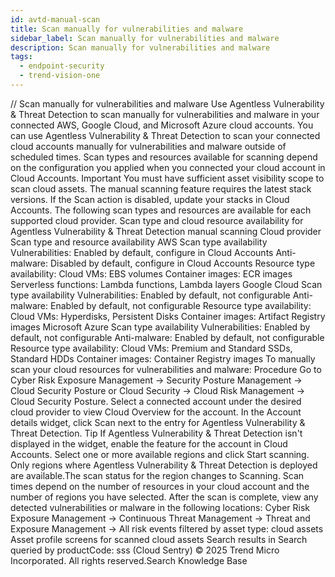 ```yaml
---
id: avtd-manual-scan
title: Scan manually for vulnerabilities and malware
sidebar_label: Scan manually for vulnerabilities and malware
description: Scan manually for vulnerabilities and malware
tags:
  - endpoint-security
  - trend-vision-one
---
```


/*<![CDATA[*/ $('#title').html($('meta[name=map-description]').attr('content')); /*]]>*/ Scan manually for vulnerabilities and malware Use Agentless Vulnerability & Threat Detection to scan manually for vulnerabilities and malware in your connected AWS, Google Cloud, and Microsoft Azure cloud accounts. You can use Agentless Vulnerability & Threat Detection to scan your connected cloud accounts manually for vulnerabilities and malware outside of scheduled times. Scan types and resources available for scanning depend on the configuration you applied when you connected your cloud account in Cloud Accounts. Important You must have sufficient asset visibility scope to scan cloud assets. The manual scanning feature requires the latest stack versions. If the Scan action is disabled, update your stacks in Cloud Accounts. The following scan types and resources are available for each supported cloud provider. Scan type and cloud resource availability for Agentless Vulnerability & Threat Detection manual scanning Cloud provider Scan type and resource availability AWS Scan type availability Vulnerabilities: Enabled by default, configure in Cloud Accounts Anti-malware: Disabled by default, configure in Cloud Accounts Resource type availability: Cloud VMs: EBS volumes Container images: ECR images Serverless functions: Lambda functions, Lambda layers Google Cloud Scan type availability Vulnerabilities: Enabled by default, not configurable Anti-malware: Enabled by default, not configurable Resource type availability: Cloud VMs: Hyperdisks, Persistent Disks Container images: Artifact Registry images Microsoft Azure Scan type availability Vulnerabilities: Enabled by default, not configurable Anti-malware: Enabled by default, not configurable Resource type availability: Cloud VMs: Premium and Standard SSDs, Standard HDDs Container images: Container Registry images To manually scan your cloud resources for vulnerabilities and malware: Procedure Go to Cyber Risk Exposure Management → Security Posture Management → Cloud Security Posture or Cloud Security → Cloud Risk Management → Cloud Security Posture. Select a connected account under the desired cloud provider to view Cloud Overview for the account. In the Account details widget, click Scan next to the entry for Agentless Vulnerability & Threat Detection. Tip If Agentless Vulnerability & Threat Detection isn't displayed in the widget, enable the feature for the account in Cloud Accounts. Select one or more available regions and click Start scanning. Only regions where Agentless Vulnerability & Threat Detection is deployed are available.The scan status for the region changes to Scanning. Scan times depend on the number of resources in your cloud account and the number of regions you have selected. After the scan is complete, view any detected vulnerabilities or malware in the following locations: Cyber Risk Exposure Management → Continuous Threat Management → Threat and Exposure Management → All risk events filtered by asset type: cloud assets Asset profile screens for scanned cloud assets Search results in Search queried by productCode: sss (Cloud Sentry) © 2025 Trend Micro Incorporated. All rights reserved.Search Knowledge Base